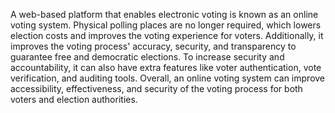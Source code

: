 A web-based platform that enables electronic voting is known as an online voting system. Physical polling places are no longer required, which lowers election costs and improves the voting experience for voters. Additionally, it improves the voting process' accuracy, security, and transparency to guarantee free and democratic elections.
To increase security and accountability, it can also have extra features like voter authentication, vote verification, and auditing tools. Overall, an online voting system can improve accessibility, effectiveness, and security of the voting process for both voters and election authorities.
